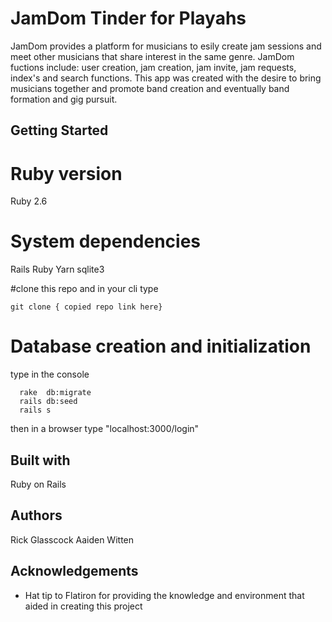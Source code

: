 # JamDom Tinder for Playahs
JamDom provides a platform for musicians to esily create jam sessions and meet other musicians that share interest in the same genre. JamDom fuctions include: user creation, jam creation, jam invite, jam requests, index's and search functions. This app was created with the desire to bring musicians together and promote band creation and eventually band formation and gig pursuit.

## Getting Started
# Ruby version
Ruby 2.6
# System dependencies
Rails
Ruby
Yarn
sqlite3

#clone this repo and in your cli type
```
git clone { copied repo link here}
```

# Database creation and initialization
type in the console
```
  rake  db:migrate 
  rails db:seed
  rails s
```
then in a browser type "localhost:3000/login"

## Built with 
Ruby on Rails

## Authors
Rick Glasscock
Aaiden Witten

## Acknowledgements
* Hat tip to Flatiron for providing the knowledge and environment that aided in creating this project





